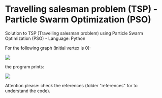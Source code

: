 # Travelling salesman problem (TSP) - Particle Swarm Optimization (PSO)
Solution to TSP (Travelling salesman problem) using Particle Swarm Optimization (PSO) - Language: Python

For the following graph (initial vertex is 0):

![](https://github.com/marcoscastro/tsp_pso/blob/master/images/graph.png)

the program prints:

![](https://github.com/marcoscastro/tsp_pso/blob/master/images/output_graph.png)

Attention please: check the references (folder "references" for to understand the code).
